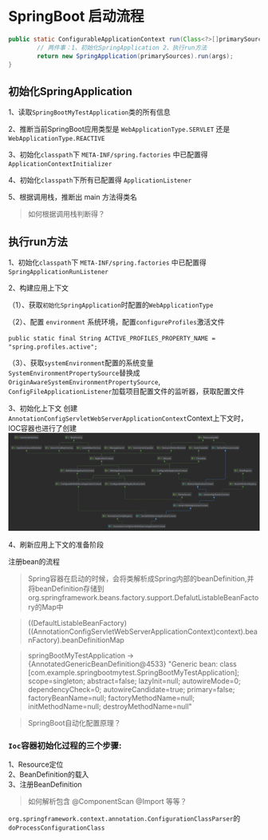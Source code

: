 # SpringBoot 启动流程

```java
public static ConfigurableApplicationContext run(Class<?>[]primarySources,String[]args){
        // 两件事：1、初始化SpringApplication 2、执行run方法
        return new SpringApplication(primarySources).run(args);
}
```

## 初始化SpringApplication

1、读取`SpringBootMyTestApplication`类的所有信息

2、推断当前SpringBoot应用类型是 `WebApplicationType.SERVLET` 还是 `WebApplicationType.REACTIVE`

3、初始化`classpath`下 `META-INF/spring.factories` 中已配置得 `ApplicationContextInitializer`

4、初始化`classpath`下所有已配置得 `ApplicationListener`

5、根据调用栈，推断出 main 方法得类名

> 如何根据调用栈判断得？

## 执行run方法

1、初始化`classpath`下 `META-INF/spring.factories` 中已配置得 `SpringApplicationRunListener`

2、构建应用上下文

（1）、获取`初始化SpringApplication`时配置的`WebApplicationType`

（2）、配置 `environment` 系统环境，配置`configureProfiles`激活文件

`public static final String ACTIVE_PROFILES_PROPERTY_NAME = "spring.profiles.active";`

（3）、获取`systemEnvironment`配置的系统变量`SystemEnvironmentPropertySource`替换成`OriginAwareSystemEnvironmentPropertySource`,
`ConfigFileApplicationListener`加载项目配置文件的监听器，获取配置文件

3、初始化上下文
创建 `AnnotationConfigServletWebServerApplicationContext`Context上下文时，IOC容器也进行了创建
![AnnotationConfigServletWebServerApplicationContext](img/AnnotationConfigServletWebServerApplicationContext.png)

4、刷新应用上下文的准备阶段

注册bean的流程

> Spring容器在启动的时候，会将类解析成Spring内部的beanDefinition,并将beanDefinition存储到org.springframework.beans.factory.support.DefalutListableBeanFactory的Map中

> ((DefaultListableBeanFactory)((AnnotationConfigServletWebServerApplicationContext)context).beanFactory).beanDefinitionMap

> springBootMyTestApplication -> {AnnotatedGenericBeanDefinition@4533} "Generic bean: class [com.example.springbootmytest.SpringBootMyTestApplication]; scope=singleton; abstract=false; lazyInit=null; autowireMode=0; dependencyCheck=0; autowireCandidate=true; primary=false; factoryBeanName=null; factoryMethodName=null; initMethodName=null; destroyMethodName=null"

> SpringBoot自动化配置原理？


### `Ioc`容器初始化过程的三个步骤:

1、Resource定位             
2、BeanDefinition的载入     
3、注册BeanDefinition

> 如何解析包含 @ComponentScan @Import 等等？

`org.springframework.context.annotation.ConfigurationClassParser`的`doProcessConfigurationClass`

